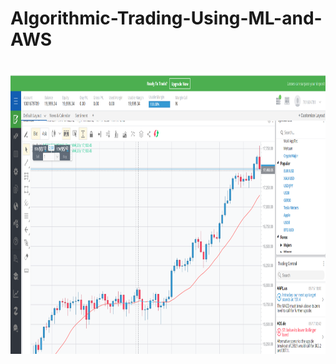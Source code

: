 # Algorithmic-Trading-Using-ML-and-AWS

<br/>
<div align="center">
<img src="images/Screenshot (289).png" alt="Pratham Bist Typer"  width="1000" height="450" />
</div>
<br/>
